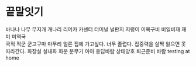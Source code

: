 # 끝말잇기

바나나
나무
무지개
개나리
리어카
카센터
터미널
널판지
지렁이
이목구비
비일비재
재미
미역국  
국적
적군
군고구마
마무리
얼른 집에 가고싶다.
너무 졸렵다.
집중력을 살짝 잃으면 못 따라간다.
화장실
실내화
화분
분무기
아아 응답바람
상태양호 퇴근준비 바람
testing at home
